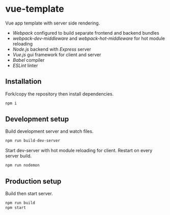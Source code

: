 # vue-template
Vue app template with server side rendering.
- *Webpack* configured to build separate frontend and backend bundles
- *webpack-dev-middleware* and *webpack-hot-middleware* for hot module reloading
- *Node.js* backend with *Express* server
- *Vue.js* gui framework for client and server
- *Babel* compiler
- *ESLint* linter
## Installation
Fork/copy the repository then install dependencies.
```bash
npm i
```
## Development setup
Build development server and watch files.
```bash
npm run build-dev-server
```
Start dev-server with hot module reloading for client. Restart on every server build.
```bash
npm run nodemon
```
## Production setup
Build then start server.
```bash
npm run build
npm start
```
